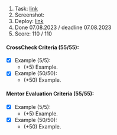 1. Task: [link](https://github.com/rolling-scopes-school/tasks/blob/master/tasks/eCommerce-Application/Sprints/Sprint%231.md)
2. Screenshot: 
3. Deploy: [link]()
4. Done 07.08.2023 / deadline 07.08.2023
5. Score: 110 / 110
#### CrossCheck Criteria (55/55):
- [x] Example (5/5):
  - (+5) Example.
- [x] Example (50/50):
  - (+50) Example.

#### Mentor Evaluation Criteria (55/55):
- [x] Example (5/5):
  - (+5) Example.
- [x] Example (50/50):
  - (+50) Example.
